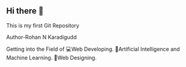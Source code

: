 ## Hi there 👋
This is my first Git Repository 

Author-Rohan N Karadigudd 

Getting into the Field of 
💻Web Developing. 
🤖Artificial Intelligence and Machine Learning.
👾Web Designing.

